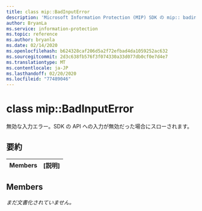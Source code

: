 ```yaml
---
title: class mip::BadInputError
description: 'Microsoft Information Protection (MIP) SDK の mip:: badinputerror クラスについて説明します。'
author: BryanLa
ms.service: information-protection
ms.topic: reference
ms.author: bryanla
ms.date: 02/14/2020
ms.openlocfilehash: b624328caf206d5a2f72efbad4da1059252ac632
ms.sourcegitcommit: 2d3c638fb576f3f074330a33d077db0cf0e7d4e7
ms.translationtype: MT
ms.contentlocale: ja-JP
ms.lasthandoff: 02/20/2020
ms.locfileid: "77489046"
---
```

# <a name="class-mipbadinputerror"></a>class mip::BadInputError 
無効な入力エラー。SDK の API への入力が無効だった場合にスローされます。
  
## <a name="summary"></a>要約
 Members                        | [説明]                                
--------------------------------|---------------------------------------------
  
## <a name="members"></a>Members
_まだ文書化されていません。_
